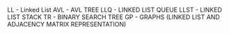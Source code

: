 LL - Linked List
AVL - AVL TREE
LLQ - LINKED LIST QUEUE
LLST - LINKED LIST STACK
TR - BINARY SEARCH TREE
GP - GRAPHS (LINKED LIST AND ADJACENCY MATRIX REPRESENTATION)
